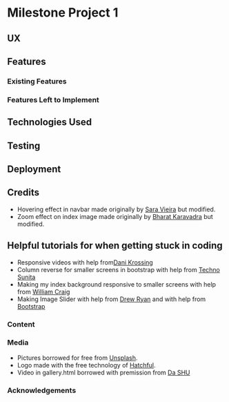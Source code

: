 # Milestone Project 1

## UX

## Features
### Existing Features
### Features Left to Implement

## Technologies Used

## Testing

## Deployment

## Credits
- Hovering effect in navbar made originally by [Sara Vieira](https://www.developerdrive.com/8-simple-css-hover-effects/) but modified.
- Zoom effect on index image made originally by [Bharat Karavadra](https://medium.com/@bharatkaravadra/how-to-create-a-css-zoom-in-out-effect-546654fb54e4) but modified.

## Helpful tutorials for when getting stuck in coding
- Responsive videos with help from[Dani Krossing](https://www.youtube.com/watch?v=HjAAC6BGp5c)
- Column reverse for smaller screens in bootstrap with help from [Techno Sunita](https://www.youtube.com/watch?v=MkSn0GbocXw)
- Making my index background responsive to smaller screens with help from [William Craig](https://www.webfx.com/blog/web-design/responsive-background-image/)
- Making Image Slider with help from [Drew Ryan](https://www.youtube.com/watch?v=9cKsq14Kfsw&t=2170s) and with help from [Bootstrap](https://getbootstrap.com/docs/4.0/components/carousel/) 

### Content
### Media
- Pictures borrowed for free from [Unsplash](https://unsplash.com/).
- Logo made with the free technology of [Hatchful](https://hatchful.shopify.com/onboarding/pick-space).
- Video in gallery.html borrowed with premission from [Da SHU](https://www.youtube.com/channel/UC8pmgHZnw2wO4djy1Ur3umA/videos)
### Acknowledgements
